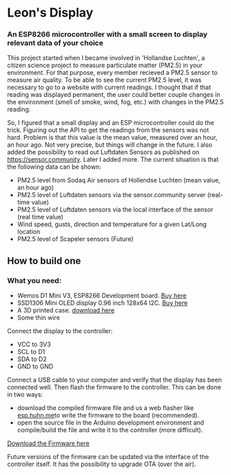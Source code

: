 # Leon's Display
### An ESP8266 microcontroller with a small screen to display relevant data of your choice

This project started when I became involved in 'Hollandse Luchten', a citizen science project to measure particulate matter (PM2.5) in your environment. For that purpose, every member recieved a PM2.5 sensor to measure air quality. To be able to see the current PM2.5 level, it was necessary to go to a website with current readings. I thought that if that reading was displayed permanent, the user could better couple changes in the environment (smell of smoke, wind, fog, etc.) with changes in the PM2.5 reading.

So, I figured that a small display and an ESP microcontroller could do the trick. Figuring out the API to get the readings from the sensors was not hard. Problem is that this value is the mean value, measured over an hour, an hour ago. Not very precise, but things will change in the future. I also added the possibility to read out Luftdaten Sensors as published on https://sensor.community. Later I added more. The current situation is that the following data can be shown:
* PM2.5 level from Sodaq Air sensors of Hollendse Luchten (mean value, an hour ago)
* PM2.5 level of Luftdaten sensors via the sensor.community server (real-time value)
* PM2.5 level of Luftdaten sensors via the local interface of the sensor (real time value)
* Wind speed, gusts, direction and temperature for a given Lat/Long location
* PM2.5 level of Scapeler sensors (Future)

## How to build one

### What you need:
* Wemos D1 Mini V3, ESP8266 Development board. [Buy here](https://www.otronic.nl/en/wemos-d1-mini-v3-esp8266-wifi-ch340-development-bo.html)
* SSD1306 Mini OLED display 0.96 inch 128x64 I2C. [Buy here](https://www.otronic.nl/en/mini-oled-display-white-096-inch-128x64-i2c.html)
* A 3D printed case. [download here](https://www.thingiverse.com/thing:2884823)
* Some thin wire

Connect the display to the controller:
* VCC to 3V3
* SCL to D1
* SDA to D2
* GND to GND
 
Connect a USB cable to your computer and verify that the display has been connected well. Then flash the firmware to the controller. This can be done in two ways:
* download the compiled firmware file and us a web flasher like [esp.huhn.me](https://esp.huhn.me/)to write the firmware to the board (recommended).
* open the source file in the Arduino development environment and compile/build the file and write it to the controller (more difficult).

[Download the Firmware here](https://github.com/Wubbe/Leon-s-display/blob/main/Leon-s-display.ino.bin)

Future versions of the firmware can be updated via the interface of the controller itself. It has the possibility to upgrade OTA (over the air).


